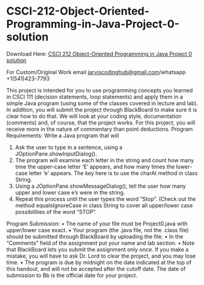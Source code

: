 # CSCI-212-Object-Oriented-Programming-in-Java-Project-0-solution

Download Here: [CSCI 212 Object-Oriented Programming in Java  Project 0 solution](https://jarviscodinghub.com/assignment/csci-212-object-oriented-programming-in-java-project-0-solution/)

For Custom/Original Work email jarviscodinghub@gmail.com/whatsapp +1(541)423-7793

This project is intended for you to use programming concepts you learned in CSCI 111 (decision
statements, loop statements) and apply them in a simple Java program (using some of the classes
covered in lecture and lab). In addition, you will submit the project through BlackBoard to make sure it
is clear how to do that.
We will look at your coding style, documentation (comments) and, of course, that the project works.
For this project, you will receive more in the nature of commentary than point deductions.
Program Requirements:
Write a Java program that will
1. Ask the user to type in a sentence, using a JOptionPane.showInputDialog().
2. The program will examine each letter in the string and count how many time the upper-case
letter ‘E’ appears, and how many times the lower-case letter ‘e’ appears. The key here is to use
the charAt method in class String.
3. Using a JOptionPane.showMessageDialog(), tell the user how many upper and lower case e’s
were in the string.
4. Repeat this process until the user types the word “Stop”. (Check out the method
equalsIgnoreCase in class String to cover all upper/lower case possibilities of the word “STOP”.

Program Submission:
• The name of your file must be Project0.java with upper/lower case exact.
• Your program (the .java file, not the .class file) should be submitted through BlackBoard by
uploading the file.
• In the “Comments” field of the assignment put your name and lab section.
• Note that BlackBoard lets you submit the assignment only once. If you make a mistake, you will
have to ask Dr. Lord to clear the project, and you may lose time.
• The program is due by midnight on the date indicated at the top of this handout, and will not be
accepted after the cutoff date. The date of submission to Bb is the official date for your project.


